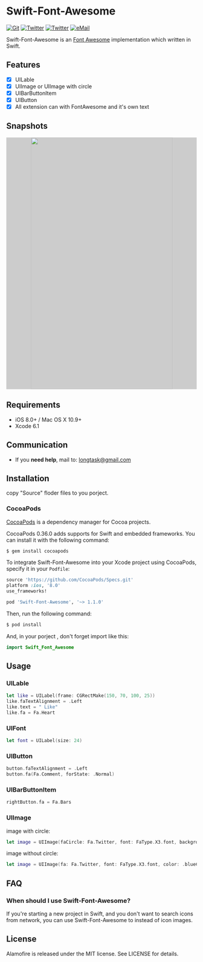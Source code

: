 # Swift-Font-Awesome

[![Git](https://img.shields.io/badge/GitHub-hoorace-blue.svg?style=flat)](https://github.com/hoorace)
[![Twitter](https://img.shields.io/badge/twitter-@hoorace-blue.svg?style=flat)](https://twitter.com/hoorace)
[![Twitter](https://img.shields.io/badge/facebook-@hoorace-blue.svg?style=flat)](https://facebook.com/hoorace)
[![eMail](https://img.shields.io/badge/email-longtask@gmail.com-blue.svg?style=flat)](mailto:longtask@gmail.com)

Swift-Font-Awesome is an [Font Awesome](http://fontawesome.io/) implementation which written in Swift.

## Features

- [x] UILable
- [x] UIImage or UIImage with circle
- [x] UIBarButtonItem
- [x] UIButton
- [x] All extension can with FontAwesome and it's own text

## Snapshots
<p align="center"  style="background-color:#cccccc">
  <img width="375" height="667" src="https://github.com/hoorace/Swift-Font-Awesome/blob/master/snapshots/2015-7-18.png"/>
</p>


## Requirements

- iOS 8.0+ / Mac OS X 10.9+
- Xcode 6.1

## Communication

- If you **need help**, mail to: longtask@gmail.com

## Installation

copy "Source" floder files to you porject.

### CocoaPods

[CocoaPods](http://cocoapods.org) is a dependency manager for Cocoa projects.

CocoaPods 0.36.0 adds supports for Swift and embedded frameworks. You can install it with the following command:

```bash
$ gem install cocoapods
```

To integrate Swift-Font-Awesome into your Xcode project using CocoaPods, specify it in your `Podfile`:

```ruby
source 'https://github.com/CocoaPods/Specs.git'
platform :ios, '8.0'
use_frameworks!

pod 'Swift-Font-Awesome', '~> 1.1.0'
```

Then, run the following command:

```bash
$ pod install
```
And, in your porject , don't forget import like this:
```swift
import Swift_Font_Awesome
```


## Usage

### UILable

```swift
let like = UILabel(frame: CGRectMake(150, 70, 100, 25))
like.faTextAlignment = .Left
like.text = " Like"
like.fa = Fa.Heart
```

### UIFont

```swift
let font = UILabel(size: 24)
```

### UIButton

```swift
button.faTextAlignment = .Left
button.fa(Fa.Comment, forState: .Normal)
```
### UIBarButtonItem

```swift
rightButton.fa = Fa.Bars
```

### UIImage

image with circle:
```swift
let image = UIImage(faCircle: Fa.Twitter, font: FaType.X3.font, backgroundColor: .clearColor())
```
image without circle:
```swift
let image = UIImage(fa: Fa.Twitter, font: FaType.X3.font, color: .blueColor(), backgroundColor: .clearColor(), offset: CGPoint(x: 0, y: 8))
```

## FAQ

### When should I use Swift-Font-Awesome?

If you're starting a new project in Swift, and you don't want to search icons from network, you can use Swift-Font-Awesome to instead of icon images.


## License

Alamofire is released under the MIT license. See LICENSE for details.
